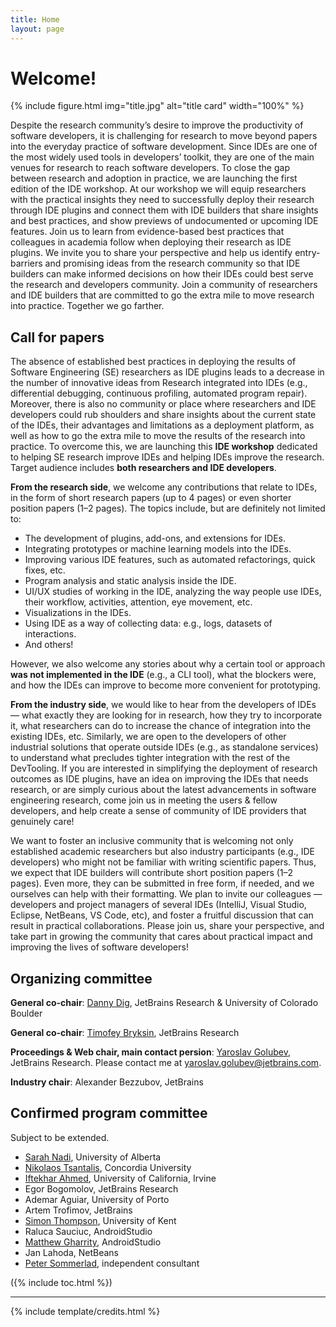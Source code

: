 ```yaml
---
title: Home
layout: page
---
```


# Welcome!

{% include figure.html img="title.jpg" alt="title card" width="100%" %}

Despite the research community’s desire to improve the productivity of software developers, it is challenging for research to move beyond papers into the everyday practice of software development. Since IDEs are one of the most widely used tools in developers’ toolkit, they are one of the main venues for research to reach software developers. To close the gap between research and adoption in practice, we are launching the first edition of the IDE workshop. At our workshop we will equip researchers with the practical insights they need to successfully deploy their research through IDE plugins and connect them with IDE builders that share insights and best practices, and show previews of undocumented or upcoming IDE features. Join us to learn from evidence-based best practices that colleagues in academia follow when deploying their research as IDE plugins. We invite you to share your perspective and help us identify entry-barriers and promising ideas from the research community so that IDE builders can make informed decisions on how their IDEs could best serve the research and developers community. Join a community of researchers and IDE builders that are committed to go the extra mile to move research into practice. Together we go farther.

## Call for papers

The absence of established best practices in deploying the results of Software Engineering (SE) researchers as IDE plugins leads to a decrease in the number of innovative ideas from Research integrated into IDEs (e.g., differential debugging, continuous profiling, automated program repair). Moreover, there is also no community or place where researchers and IDE developers could rub shoulders and share insights about the current state of the IDEs, their advantages and limitations as a deployment platform, as well as how to go the extra mile to move the results of the research into practice. To overcome this, we are launching this **IDE workshop** dedicated to helping SE research improve IDEs and helping IDEs improve the research. Target audience includes **both researchers and IDE developers**.

**From the research side**, we welcome any contributions that relate to IDEs, in the form of short research papers (up to 4 pages) or even shorter position papers (1–2 pages). The topics include, but are definitely not limited to:

* The development of plugins, add-ons, and extensions for IDEs.
* Integrating prototypes or machine learning models into the IDEs.
* Improving various IDE features, such as automated refactorings, quick fixes, etc.
* Program analysis and static analysis inside the IDE.
* UI/UX studies of working in the IDE, analyzing the way people use IDEs, their workflow, activities, attention, eye movement, etc.
* Visualizations in the IDEs.
* Using IDE as a way of collecting data: e.g., logs, datasets of interactions.
* And others!

However, we also welcome any stories about why a certain tool or approach **was not implemented in the IDE** (e.g., a CLI tool), what the blockers were, and how the IDEs can improve to become more convenient for prototyping.

**From the industry side**, we would like to hear from the developers of IDEs — what exactly they are looking for in research, how they try to incorporate it, what researchers can do to increase the chance of integration into the existing IDEs, etc. Similarly, we are open to the developers of other industrial solutions that operate outside IDEs (e.g., as standalone services) to understand what precludes tighter integration with the rest of the DevTooling. If you are interested in simplifying the deployment of research outcomes as IDE plugins, have an idea on improving the IDEs that needs research, or are simply curious about the latest advancements in software engineering research, come join us in meeting the users & fellow developers, and help create a sense of community of IDE providers that genuinely care!

We want to foster an inclusive community that is welcoming not only established academic researchers but also industry participants (e.g., IDE developers) who might not be familiar with writing scientific papers. Thus, we expect that IDE builders will contribute short position papers (1–2 pages). Even more, they can be submitted in free form, if needed, and we ourselves can help with their formatting. We plan to invite our colleagues — developers and project managers of several IDEs (IntelliJ, Visual Studio, Eclipse, NetBeans, VS Code, etc), and foster a fruitful discussion that can result in practical collaborations. Please join us, share your perspective, and take part in growing the community that cares about practical impact and improving the lives of software developers!

## Organizing committee

**General co-chair**: [Danny Dig](http://dig.cs.illinois.edu/), JetBrains Research & University of Colorado Boulder

**General co-chair**: [Timofey Bryksin](https://jzuken.github.io/), JetBrains Research

**Proceedings & Web chair, main contact persion**: [Yaroslav Golubev](https://areyde.com/), JetBrains Research. Please contact me at [yaroslav.golubev@jetbrains.com](mailto:yaroslav.golubev@jetbrains.com).

**Industry chair**: Alexander Bezzubov, JetBrains

## Confirmed program committee

Subject to be extended.

* [Sarah Nadi](https://sarahnadi.org/), University of Alberta
* [Nikolaos Tsantalis](https://users.encs.concordia.ca/~nikolaos/), Concordia University
* [Iftekhar Ahmed](https://www.ics.uci.edu/~iftekha/), University of California, Irvine
* Egor Bogomolov, JetBrains Research
* Ademar Aguiar, University of Porto
* Artem Trofimov, JetBrains
* [Simon Thompson](https://www.kent.ac.uk/computing/people/3164/thompson-simon), University of Kent
* Raluca Sauciuc, AndroidStudio
* [Matthew Gharrity](http://www.mattgharrity.com/), AndroidStudio
* Jan Lahoda, NetBeans
* [Peter Sommerlad](https://sommerlad.ch/), independent consultant

({% include toc.html %})

------

{% include template/credits.html %}
